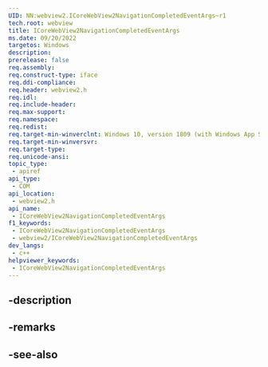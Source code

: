 ```yaml
---
UID: NN:webview2.ICoreWebView2NavigationCompletedEventArgs~r1
tech.root: webview
title: ICoreWebView2NavigationCompletedEventArgs
ms.date: 09/20/2022
targetos: Windows
description: 
prerelease: false
req.assembly: 
req.construct-type: iface
req.ddi-compliance: 
req.header: webview2.h
req.idl: 
req.include-header: 
req.max-support: 
req.namespace: 
req.redist: 
req.target-min-winverclnt: Windows 10, version 1809 (with Windows App SDK 1.1 or later)
req.target-min-winversvr: 
req.target-type: 
req.unicode-ansi: 
topic_type:
 - apiref
api_type:
 - COM
api_location:
 - webview2.h
api_name:
 - ICoreWebView2NavigationCompletedEventArgs
f1_keywords:
 - ICoreWebView2NavigationCompletedEventArgs
 - webview2/ICoreWebView2NavigationCompletedEventArgs
dev_langs:
 - c++
helpviewer_keywords:
 - ICoreWebView2NavigationCompletedEventArgs
---
```


## -description

## -remarks

## -see-also

